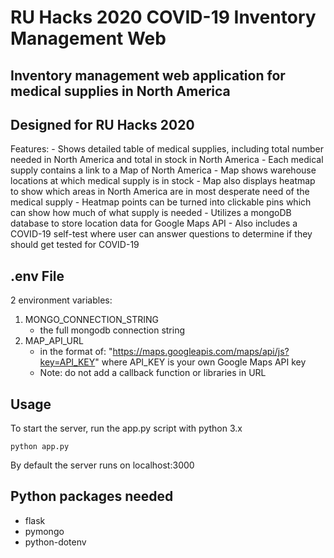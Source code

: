 # RU Hacks 2020 COVID-19 Inventory Management Web
## Inventory management web application for medical supplies in North America
## Designed for RU Hacks 2020
Features:
	- Shows detailed table of medical supplies, including total number needed in North America and total in stock in North America
	- Each medical supply contains a link to a Map of North America
	- Map shows warehouse locations at which medical supply is in stock
	- Map also displays heatmap to show which areas in North America are in most desperate need of the medical supply
	- Heatmap points can be turned into clickable pins which can show how much of what supply is needed
	- Utilizes a mongoDB database to store location data for Google Maps API
	- Also includes a COVID-19 self-test where user can answer questions to determine if they should get tested for COVID-19


 ## .env File
 2 environment variables:

1. MONGO_CONNECTION_STRING
	- the full mongodb connection string
2. MAP_API_URL
 	- in the format of: "https://maps.googleapis.com/maps/api/js?key=API_KEY" where API_KEY is your own Google Maps API key
 	- Note: do not add a callback function or libraries in URL

## Usage
To start the server, run the app.py script with python 3.x
```
python app.py
```

By default the server runs on localhost:3000

## Python packages needed
 - flask
 - pymongo
 - python-dotenv
